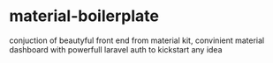 # material-boilerplate
 conjuction of beautyful front end from material kit, convinient material dashboard with powerfull laravel auth to kickstart any idea
